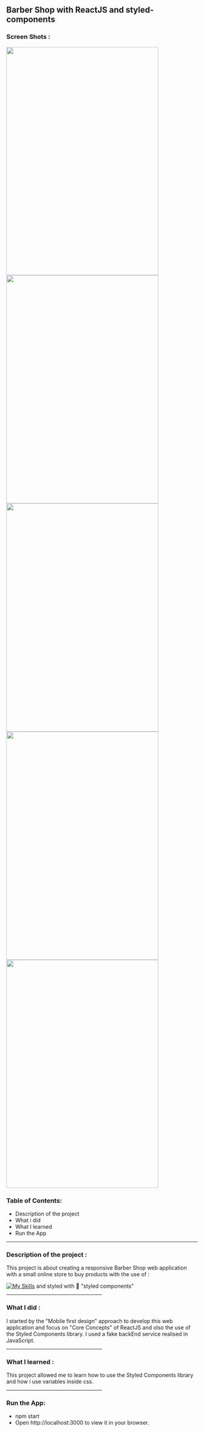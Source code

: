<h2> Barber Shop with ReactJS and styled-components </h2> 
<h3>Screen Shots :</h3>
<div>
<img width="400" height="600" src="https://user-images.githubusercontent.com/96316074/183261778-d79fb805-17f8-485b-9eff-52fc1e6dfd28.png"/>
<img width="400" height="600" src="https://user-images.githubusercontent.com/96316074/183261810-e8f953a7-9094-4f74-a198-32dd89d81484.png"/>
<img width="400" height="600" src="https://user-images.githubusercontent.com/96316074/183261828-8d730b39-d9cb-4e19-a085-cf58f690848e.png"/>
<img width="400" height="600" src="https://user-images.githubusercontent.com/96316074/183261857-ee7b0402-1fc6-4c22-b2e9-7eda1b4a8ac6.png"/>
<img width="400" height="600" src="https://user-images.githubusercontent.com/96316074/183261922-27009efb-78f4-4120-97f6-ae100506b403.png"/>
</div>
<h3>Table of Contents: </h3>
<ul>
  <li>Description of the project </li>
  <li>What i did</li>
  <li>What I learned</li>
  <li>Run the App</li>
  </ul>
<hr/>

 <h3>Description of the project :</h3>
  <p>This project is about creating a responsive Barber Shop web application with a small online store to buy products with the use of :
  
  [![My Skills](https://skills.thijs.gg/icons?i=git,js,react&theme=light)](https://skills.thijs.gg) and styled with 💅 "styled components" </p>
  
  <hr width="50%"/> 
  
 <h3>What I did : </h3>
  I started by the "Mobile first design" approach to develop this web application and focus on "Core Concepts" of ReactJS and olso the use of the Styled Components library. I used a fake backEnd service realised in JavaScript. 
  <br/>
  <hr width="50%"/>
  <h3>What I learned : </h3>
  This project allowed me to learn how to use the Styled Components library and how i use variables inside css.
 
<hr width="50%"/>

<h3>Run the App: </h3>
<ul>
  <li>
    npm start
  </li>
  <li>
    Open http://localhost:3000 to view it in your browser.
  </li>
  </ul>
 <br />

